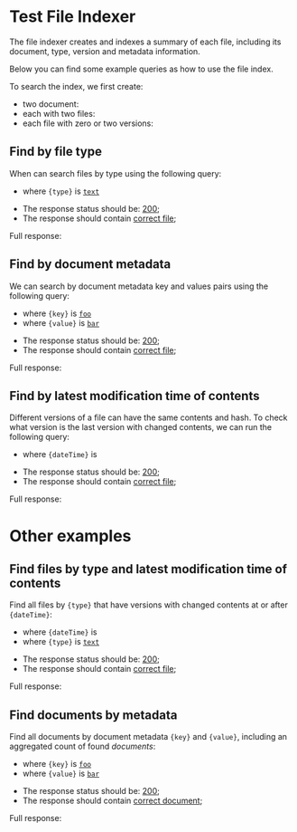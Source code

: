 # Test File Indexer

The file indexer creates and indexes a summary of each file, including its document, type, version and metadata information.

Below you can find some example queries as how to use the file index.

[ ](- "#docIds=createDocuments()")
[ ](- "#fileIds=createFiles()")
[ ](- "#versionIds=createVersions()")

To search the index, we first create: 

 - two document: [ ](- "c:echo=#docIds")
 - each with two files: [ ](- "c:echo=#fileIds")
 - each file with zero or two versions: [ ](- "c:echo=#versionIds")

## Find by file type
When can search files by type using the following query:

[ ](- "ext:embed=getEsQuerySearchByFileType()")

 - where `{type}` is [`text`](- "#fileType")

[ ](- "#result=searchEsQuerySearchByFileType(#fileType)")

 - The response status should be: [200](- "?=#result.status");
 - The response should contain [correct file](- "?=#result.found");

Full response:
[ ](- "ext:embed=#result.body")

## Find by document metadata
We can search by document metadata key and values pairs using the following query:

[ ](- "ext:embed=getEsQuerySearchByDocMetadata()")

 - where `{key}` is [`foo`](- "#docMetaKey")
 - where `{value}` is [`bar`](- "#docMetaValue")

[ ](- "#result=searchEsQuerySearchByDocMetadata(#docMetaKey, #docMetaValue)")

 - The response status should be: [200](- "?=#result.status");
 - The response should contain [correct file](- "?=#result.found");

Full response:
[ ](- "ext:embed=#result.body")

## Find by latest modification time of contents
Different versions of a file can have the same contents and hash.
To check what version is the last version with changed contents, we can run the following query:

[ ](- "ext:embed=getEsQuerySearchByContentsLastModified()")

 - where `{dateTime}` is [ ](- "c:echo=getDateTime()")

[ ](- "#result=searchEsQuerySearchByContentsLastModified()")

 - The response status should be: [200](- "?=#result.status");
 - The response should contain [correct file](- "?=#result.found");

Full response:
[ ](- "ext:embed=#result.body")

# Other examples

## Find files by type and latest modification time of contents

Find all files by `{type}` that have versions with changed contents at or after `{dateTime}`:

[ ](- "ext:embed=getEsQuerySearchByFileTypeAndContentsLastModified()")

 - where `{dateTime}` is [ ](- "c:echo=getDateTime()")
 - where `{type}` is [`text`](- "#type")

[ ](- "#result=searchEsQuerySearchByFileTypeAndContentsLastModified(#type)")

 - The response status should be: [200](- "?=#result.status");
 - The response should contain [correct file](- "?=#result.found");

Full response:
[ ](- "ext:embed=#result.body")


## Find documents by metadata

Find all documents by document metadata `{key}` and `{value}`, including an aggregated count of found _documents_:

[ ](- "ext:embed=getEsQuerySearchDocsByMetadata()")

 - where `{key}` is [`foo`](- "#docMetaKey")
 - where `{value}` is [`bar`](- "#docMetaValue")

[ ](- "#result=searchEsQueryDocsByMetadata(#docMetaKey, #docMetaValue)")

 - The response status should be: [200](- "?=#result.status");
 - The response should contain [correct document](- "?=#result.found");

Full response:
[ ](- "ext:embed=#result.body")


